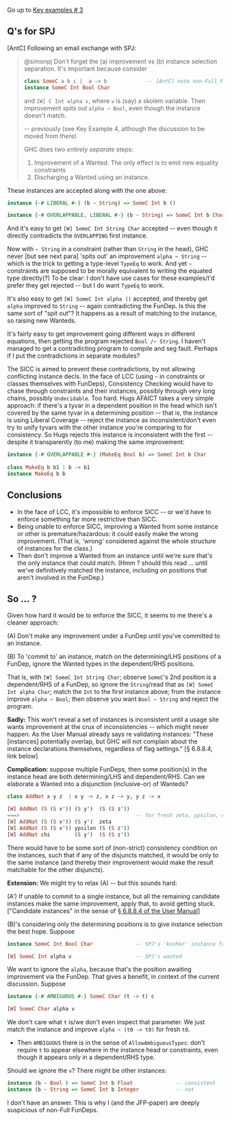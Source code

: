 Go up to [Key examples # 3](https://gitlab.haskell.org/ghc/ghc/-/wikis/Functional-dependencies-in-GHC/Key-examples#example-3-lcc-and-licc-threaten-confluence)

## Q's for SPJ

[AntC] Following an email exchange with SPJ:

<blockquote>
@simonpj Don't forget the (a) improvement vs (b) instance selection separation.  It's important because consider

```haskell
class SomeC a b c |  a -> b             -- [AntC] note non-Full FunDep
instance SomeC Int Bool Char
```

and `[W] C Int alpha v`, where `v` is (say) a skolem variable.   Then improvement spits out `alpha ~ Bool`, even though the instance doesn't match.

-- previously (see Key Example 4, although the discussion to be moved from there)

GHC does two *entirely separate* steps:

1. Improvement of a Wanted. The only effect is to emit new equality constraints
2. Discharging a Wanted using an instance.

</blockquote>

These instances are accepted along with the one above:


```haskell
instance {-# LIBERAL #-} (b ~ String) => SomeC Int b ()

instance {-# OVERLAPPABLE, LIBERAL #-} (b ~ String) => SomeC Int b Char
```

And it's easy to get `[W] SomeC Int String Char` accepted -- even though it directly contradicts the `OVERLAPPING` first instance.

Now with `~ String` in a constraint (rather than `String` in the head), GHC never [but see next para] 'spits out' an improvement `alpha ~ String` -- which is the trick to getting a type-level `TypeEq` to work. And yet `~` constraints are supposed to be morally equivalent to writing the equated type directly(?) To be clear: I don't have use cases for these examples/I'd prefer they get rejected -- but I do want `TypeEq` to work.

It's also easy to get `[W] SomeC Int alpha ()` accepted, and thereby get `alpha` improved to `String` -- again contradicting the FunDep. Is this the same sort of "spit out"? It happens as a result of matching to the instance, so raising new Wanteds.

It's fairly easy to get improvement going different ways in different equations, then getting the program rejected `Bool /~ String`. I haven't managed to get a contradicting program to compile and seg fault. Perhaps if I put the contradictions in separate modules?

The SICC is aimed to prevent these contradictions, by not allowing conflicting instance decls. In the face of LCC (using `~` in constraints or classes themselves with FunDeps), Consistency Checking would have to chase through constraints and their instances, possibly through very long chains, possibly `Undecidable`. Too hard. Hugs AFAICT takes a very simple approach: if there's a tyvar in a dependent position in the head which isn't covered by the same tyvar in a determining position -- that is, the instance is using Liberal Coverage -- reject the instance as inconsistent/don't even try to unify tyvars with the other instance you're comparing to for consistency. So Hugs rejects this instance is inconsistent with the first -- despite it transparently (to me) making the same improvement:

```haskell
instance {-# OVERLAPPABLE #-} (MakeEq Bool b) => SomeC Int b Char
   
class MakeEq b b1 | b -> b1
instance MakeEq b b
```

## Conclusions

* In the face of LCC, it's impossible to enforce SICC -- or we'd have to enforce something far more restrictive than SICC.
* Being unable to enforce SICC, improving a Wanted from some instance or other is premature/hazardous: it could easily make the wrong improvement. (That is, 'wrong' considered against the whole structure of instances for the class.)
* Then don't improve a Wanted from an instance until we're sure that's the only instance that could match. (Hmm ? should this read ... until we've definitively matched the instance, including on positions that aren't involved in the FunDep.)

## So ... ?

Given how hard it would be to enforce the SICC, it seems to me there's a cleaner approach:

(A) Don't make any improvement under a FunDep until you've committed to an instance.

(B) To 'commit to' an instance, match on the determining/LHS positions of a FunDep, ignore the Wanted types in the dependent/RHS positions.

That is, with `[W] SomeC Int String Char`; observe `SomeC`'s 2nd position is a dependent/RHS of a FunDep, so ignore the `String`/read that as `[W] SomeC Int alpha Char`; match the `Int` to the first instance above; from the instance improve `alpha ~ Bool`; then observe you want `Bool ~ String` and reject the program.

**Sadly:** This won't reveal a set of instances is inconsistent until a usage site wants improvement at the crux of inconsistencies -- which might never happen. As the User Manual already says re validating instances: "These [instances] potentially overlap, but GHC will not complain about the instance declarations themselves, regardless of flag settings." [§ 6.8.8.4, link below]

**Complication:** suppose multiple FunDeps, then some position(s) in the instance head are both determining/LHS and dependent/RHS. Can we elaborate a Wanted into a disjunction (inclusive-or) of Wanteds? 

```haskell
class AddNat x y z  | x y -> z, x z -> y, y z -> x

[W] AddNat (S (S x')) (S y')  (S (S z'))
===>                                      -- for fresh zeta, ypsilon, chi
[W] AddNat (S (S x')) (S y')  zeta
[W] AddNat (S (S x')) ypsilon (S (S z'))
[W] AddNat chi        (S y')  (S (S z'))
```

There would have to be some sort of (non-strict) consistency condition on the instances, such that if any of the disjuncts matched, it would be only to the same instance (and thereby their improvement would make the result matchable for the other disjuncts).

**Extension:** We might try to relax (A) -- but this sounds hard:

(A') If unable to commit to a single instance, but all the remaining candidate instances make the same improvement, apply that, to avoid getting stuck. ["Candidate instances" in the sense of [§ 6.8.8.4 of the User Manual](https://ghc.gitlab.haskell.org/ghc/doc/users_guide/exts/instances.html)]

(B)'s considering only the determining positions is to give instance selection the best hope. Suppose

```haskell
instance SomeC Int Bool Char              -- SPJ's 'kosher' instance from above

[W] SomeC Int alpha v                     -- SPJ's wanted
```

We want to ignore the `alpha`, because that's the position awaiting improvement via the FunDep. That gives a benefit, in context of the current discussion. Suppose

```haskell
instance {-# AMBIGUOUS #-} SomeC Char (t -> t) c

[W] SomeC Char alpha v
```

We don't care what `t` is/we don't even inspect that parameter. We just match the instance and improve `alpha ~ (t0 -> t0)` for fresh `t0`.

* Then `AMBIGUOUS` there is in the sense of `AllowAmbiguousTypes`: don't require `t` to appear elsewhere in the instance head or constraints, even though it appears only in a dependent/RHS type.

Should we ignore the `v`? There might be other instances:

```haskell
instance (b ~ Bool ) => SomeC Int b Float              -- consistent
instance (b ~ String => SomeC Int b Integer            -- not
```

I don't have an answer. This is why I (and the JFP-paper) are deeply suspicious of non-Full FunDeps.